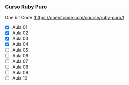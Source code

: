 ### Curso Ruby Puro
One bit Code (https://onebitcode.com/course/ruby-puro/)

- [x] Aula 01
- [x] Aula 02
- [x] Aula 03
- [x] Aula 04
- [ ] Aula 05
- [ ] Aula 06
- [ ] Aula 07
- [ ] Aula 08
- [ ] Aula 09
- [ ] Aula 10
